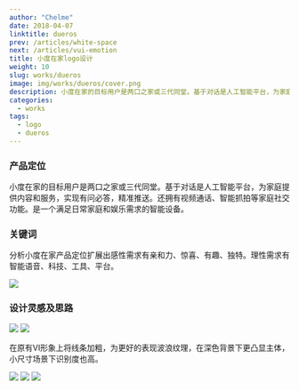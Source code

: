 ```yaml
---
author: "Chelme"
date: 2018-04-07
linktitle: dueros
prev: /articles/white-space
next: /articles/vui-emotion
title: 小度在家logo设计
weight: 10
slug: works/dueros
image: img/works/dueros/cover.png
description: 小度在家的目标用户是两口之家或三代同堂。基于对话是人工智能平台，为家庭提供内容和服务，实现有问必答，精准推送。还拥有视频通话、智能抓拍等家庭社交功能。是一个满足日常家庭和娱乐需求的智能设备。
categories:
  - works
tags:
  - logo
  - dueros
---
```


### 产品定位
小度在家的目标用户是两口之家或三代同堂。基于对话是人工智能平台，为家庭提供内容和服务，实现有问必答，精准推送。还拥有视频通话、智能抓拍等家庭社交功能。是一个满足日常家庭和娱乐需求的智能设备。

### 关键词
分析小度在家产品定位扩展出感性需求有亲和力、惊喜、有趣、独特。理性需求有智能语音、科技、工具、平台。

![](/img/works/dueros/pic-1.png)

### 设计灵感及思路
![](/img/works/dueros/pic-2.png)
![](/img/works/dueros/pic-3.png)

在原有VI形象上将线条加粗，为更好的表现波浪纹理，在深色背景下更凸显主体，小尺寸场景下识别度也高。

![](/img/works/dueros/pic-5.png)
![](/img/works/dueros/pic-6.png)
![](/img/works/dueros/cover.png)

